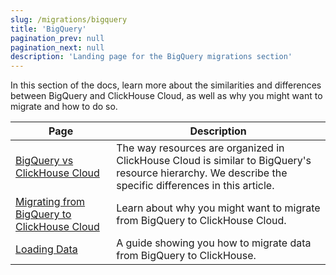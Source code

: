 ```yaml
---
slug: /migrations/bigquery
title: 'BigQuery'
pagination_prev: null
pagination_next: null
description: 'Landing page for the BigQuery migrations section'
---
```


In this section of the docs, learn more about the similarities and differences between BigQuery and ClickHouse Cloud, as well as why you might want to migrate and how to do so.

| Page                                                                              | Description                                                                                                                                            |
|-----------------------------------------------------------------------------------|--------------------------------------------------------------------------------------------------------------------------------------------------------|
| [BigQuery vs ClickHouse Cloud](./equivalent-concepts.md)                          | The way resources are organized in ClickHouse Cloud is similar to BigQuery's resource hierarchy. We describe the specific differences in this article. | 
| [Migrating from BigQuery to ClickHouse Cloud](./migrating-to-clickhouse-cloud.md) | Learn about why you might want to migrate from BigQuery to ClickHouse Cloud.                                                                           |
| [Loading Data](./loading-data.md)                                                 | A guide showing you how to migrate data from BigQuery to ClickHouse.                                                                                   |

